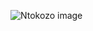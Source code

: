 ![Ntokozo image](https://www.google.com/search?q=ntokozo+mnikathi&safe=active&sxsrf=ALeKk01I2rqLey3np4CZZah3_eNXqkDwUg:1602085031475&source=lnms&tbm=isch&sa=X&ved=2ahUKEwi5vs3p56LsAhURqXEKHYuxCn0Q_AUoAXoECAsQAw&biw=1366&bih=657#imgrc=zg9GPtneUs8CIM)
